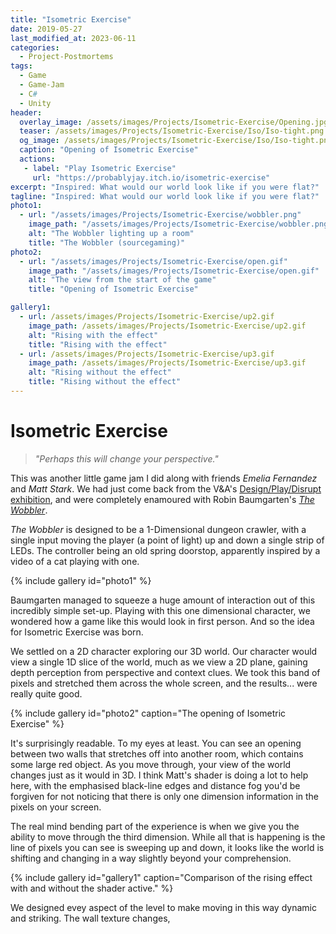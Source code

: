 ```yaml
---
title: "Isometric Exercise"
date: 2019-05-27
last_modified_at: 2023-06-11
categories:
  - Project-Postmortems
tags:
  - Game
  - Game-Jam
  - C#
  - Unity
header:
  overlay_image: /assets/images/Projects/Isometric-Exercise/Opening.jpg
  teaser: /assets/images/Projects/Isometric-Exercise/Iso/Iso-tight.png
  og_image: /assets/images/Projects/Isometric-Exercise/Iso/Iso-tight.png
  caption: "Opening of Isometric Exercise"
  actions: 
   - label: "Play Isometric Exercise"
     url: "https://probablyjay.itch.io/isometric-exercise"
excerpt: "Inspired: What would our world look like if you were flat?"
tagline: "Inspired: What would our world look like if you were flat?"
photo1:
  - url: "/assets/images/Projects/Isometric-Exercise/wobbler.png"
    image_path: "/assets/images/Projects/Isometric-Exercise/wobbler.png"
    alt: "The Wobbler lighting up a room"
    title: "The Wobbler (sourcegaming)"
photo2:
  - url: "/assets/images/Projects/Isometric-Exercise/open.gif"
    image_path: "/assets/images/Projects/Isometric-Exercise/open.gif"
    alt: "The view from the start of the game"
    title: "Opening of Isometric Exercise"

gallery1:
  - url: /assets/images/Projects/Isometric-Exercise/up2.gif
    image_path: /assets/images/Projects/Isometric-Exercise/up2.gif
    alt: "Rising with the effect"
    title: "Rising with the effect"
  - url: /assets/images/Projects/Isometric-Exercise/up3.gif
    image_path: /assets/images/Projects/Isometric-Exercise/up3.gif
    alt: "Rising without the effect"
    title: "Rising without the effect"
---
```

# Isometric Exercise
> *"Perhaps this will change your perspective."*

This was another little game jam I did along with friends *Emelia Fernandez* and *Matt Stark*. 
We had just come back from the V&A's [Design/Play/Disrupt exhibition](https://www.vam.ac.uk/exhibitions/videogames),
and were completely enamoured with Robin Baumgarten's [*The Wobbler*](https://wobblylabs.com/projects/wobbler).

*The Wobbler* is designed to be a 1-Dimensional dungeon crawler, 
with a single input moving the player (a point of light) up and down a single strip of LEDs. 
The controller being an old spring doorstop, apparently inspired by a video of a cat playing with one.

{% include gallery id="photo1" %}

Baumgarten managed to squeeze a huge amount of interaction out of this incredibly simple set-up. Playing with this one dimensional character,
we wondered how a game like this would look in first person. And so the idea for Isometric Exercise was born.

We settled on a 2D character exploring our 3D world. Our character would view a single 1D slice of the world, much as we view a 2D plane, gaining depth perception from
perspective and context clues. We took this band of pixels and stretched them across the whole screen, and the results... were really quite good.

{% include gallery id="photo2" caption="The opening of Isometric Exercise" %}

It's surprisingly readable. To my eyes at least. You can see an opening between two walls that stretches off into another room, which 
contains some large red object. As you move through, your view of the world changes just as it would in 3D.
I think Matt's shader is doing a lot to help here, with the emphasised black-line edges and distance fog you'd be
forgiven for not noticing that there is only one dimension information in the pixels on your screen. 

The real mind bending part of the experience is when we give you the ability to move through the third dimension.
While all that is happening is the line of pixels you can see is sweeping up and down, it looks like the
world is shifting and changing in a way slightly beyond your comprehension.

{% include gallery id="gallery1" caption="Comparison of the rising effect with and without the shader active." %}

We designed evey aspect of the level to make moving in this way dynamic and striking. The wall texture changes,  


